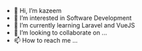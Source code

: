 - 👋 Hi, I’m kazeem
- 👀 I’m interested in Software Development
- 🌱 I’m currently learning Laravel and VueJS
- 💞️ I’m looking to collaborate on ...
- 📫 How to reach me ...

<!---
kazeem2020/kazeem2020 is a ✨ special ✨ repository because its `README.md` (this file) appears on your GitHub profile.
You can click the Preview link to take a look at your changes.
--->
